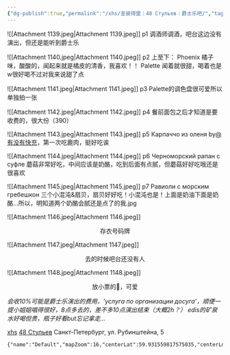```yaml
---
{"dg-publish":true,"permalink":"/xhs/圣彼得堡｜48 Стульев｜爵士乐吧/","tags":["rednote","圣彼得堡"],"created":"2025-03-17T22:38:50.215+08:00","updated":"2025-03-18T23:10:08.912+08:00"}
---
```


![[Attachment 1139.jpeg\|Attachment 1139.jpeg]]
p1 调酒师调酒，吧台这边没有演出，但还是能听到爵士乐

![[Attachment 1140.jpeg\|Attachment 1140.jpeg]]
p2 上至下：
Phoenix 橘子味，酸酸的，闻起来就是橘皮的清香，我喜欢！！
Palette 闻着就很甜，喝着也是w很好喝不过对我来说甜了点

![[Attachment 1141.jpeg\|Attachment 1141.jpeg]]
p3 Palette的调色盘很可爱所以单独拍一张

![[Attachment 1142.jpeg\|Attachment 1142.jpeg]]
p4 餐前面包之后才知道是要收费的，很大份（390）

![[Attachment 1143.jpeg\|Attachment 1143.jpeg]]
p5 Карпаччо из оленя by[@有没有快充](https://www.xiaohongshu.com/user/profile/5b09ff7ee8ac2b57cc9168a6?xsec_token=YBL1djw99qSDL5an5wdbqv9MXvIR2sGpmb-xqlCQgfJQM=&xsec_source=app_share&xhsshare=CopyLink&appuid=5bb07135cd338f00012c0631&apptime=1742309403&share_id=61d1839fc0a743788b1e3c94ccd9bca7)，第一次吃鹿肉，挺好吃诶

![[Attachment 1144.jpeg\|Attachment 1144.jpeg]]
p6 Черноморский рапан с суфле 蘑菇非常好吃，中间应该是奶酪，吃到后面有点腻，但蘑菇好好吃哦还是很喜欢

![[Attachment 1145.jpeg\|Attachment 1145.jpeg]]
p7 Равиоли с морским гребешкон 三个小混沌&扇贝，扇贝好好吃！小混沌也是！上面是奶油下面是奶酪…所以，明知道两个奶酪会腻还是点了的我.jpg

![[Attachment 1146.jpeg\|Attachment 1146.jpeg]]
<center>存衣号码牌</center>

![[Attachment 1147.jpeg\|Attachment 1147.jpeg]]
<center>去的时候吧台还没有人</center>

![[Attachment 1148.jpeg\|Attachment 1148.jpeg]]
<center>放小票的🎩，可爱</center>

*会收10%可能是爵士乐演出的费用，‘услуга по организации досуга’，顺便一提小姐姐唱得很好，8点多去的，差不多10点演出结束（大概2h？）*
*edis的矿泉水好喝但贵，瓶子好看but忘记拿走...*

[xhs](https://www.xiaohongshu.com/explore/63d6f234000000000802683d?xsec_token=ABFRKUQWScvMSqEpzCFu_c6WAbSWt7qx-e3B437AFaahY=&xsec_source=pc_user)
[48 Стульев](https://yandex.ru/maps/org/48_stulev/1152943257?si=fx1n3zaj5jtpwdfcw6e9uqd62m)
Санкт-Петербург, ул. Рубинштейна, 5
```mapview
{"name":"Default","mapZoom":16,"centerLat":59.931559817575035,"centerLng":30.344967842102054,"query":"","chosenMapSource":0,"autoFit":false,"lock":true,"showLinks":false,"linkColor":"red","markerLabels":"off","embeddedHeight":300}
```

